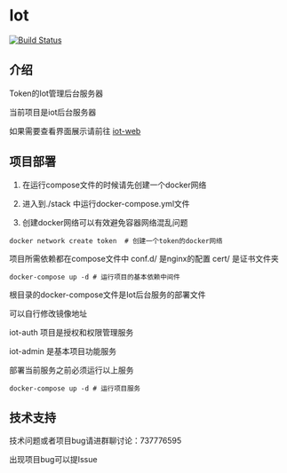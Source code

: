 # Iot
[![Build Status](https://drone.tokengo.top:442/api/badges/Simple-china/Iot/status.svg)](https://drone.tokengo.top:442/Simple-china/Iot)

## 介绍
Token的Iot管理后台服务器

当前项目是iot后台服务器

如果需要查看界面展示请前往 [iot-web](https://gitee.com/Simple-china/iot-web)




## 项目部署

1. 在运行compose文件的时候请先创建一个docker网络

2. 进入到./stack 中运行docker-compose.yml文件 

3. 创建docker网络可以有效避免容器网络混乱问题

```shell
docker network create token  # 创建一个token的docker网络
```

项目所需依赖都在compose文件中
conf.d/ 是nginx的配置
cert/ 是证书文件夹

```shell
docker-compose up -d # 运行项目的基本依赖中间件
```

根目录的docker-compose文件是Iot后台服务的部署文件

可以自行修改镜像地址

iot-auth 项目是授权和权限管理服务

iot-admin 是基本项目功能服务

部署当前服务之前必须运行以上服务

```shell
docker-compose up -d # 运行项目服务
```



## **技术支持**

技术问题或者项目bug请进群聊讨论：737776595

出现项目bug可以提Issue

